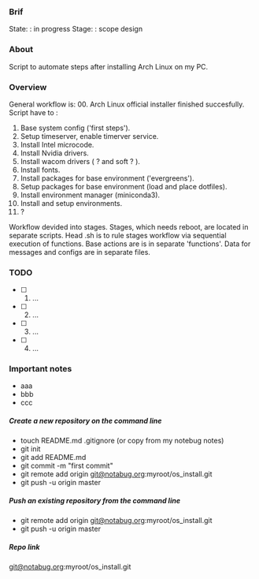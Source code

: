 ### Brif

State:
: in progress
Stage:
: scope design

### About
Script to automate steps after installing Arch Linux on my PC.

### Overview
General workflow is:
00. Arch Linux official installer finished succesfully.
Script have to :
01. Base system config ('first steps').
02. Setup timeserver, enable timerver service.
03. Install Intel microcode.
04. Install Nvidia drivers.
05. Install wacom drivers ( ? and soft ? ).
06. Install fonts.
07. Install packages for base environment ('evergreens').
08. Setup packages for base environment (load and place dotfiles).
09. Install environment manager (miniconda3).
10. Install and setup environments.
11. ?

Workflow devided into stages.
Stages, which needs reboot, are located in separate scripts.
Head .sh is to rule stages workflow via sequential execution of functions.
Base actions are is in separate 'functions'.
Data for messages and configs are in separate files.

### TODO

- [ ] 1. ...
- [ ] 2. ...
- [ ] 3. ...
- [ ] 4. ...

### Important notes

- aaa
- bbb
- ccc




##### Create a new repository on the command line

- touch README.md .gitignore (or copy from my notebug notes)
- git init
- git add README.md
- git commit -m "first commit"
- git remote add origin git@notabug.org:myroot/os_install.git
- git push -u origin master

##### Push an existing repository from the command line

- git remote add origin git@notabug.org:myroot/os_install.git
- git push -u origin master


##### Repo link

git@notabug.org:myroot/os_install.git
